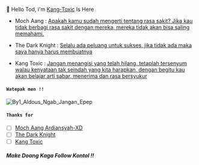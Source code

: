👋 Hello Tod, i'm [Kang-Toxic]() Is Here

- Moch Aang : [Apakah kamu sudah mengerti tentang rasa sakit? Jika kau tidak berbagi rasa sakit dengan mereka, mereka tidak akan bisa saling memahami.]()

- The Dark Knight : [Selalu ada peluang untuk sukses, jika tidak ada maka saya hanya harus membuatnya]()

- Kang Toxic : [Jangan menangisi yang telah hilang, tetaplah tersenyum walau kenyataan tak seindah yang kita harapkan, dengan begitu kau akan belajar arti sabar, menerima dan rasa bersyukur]()

#### `Watepak men !!`
![By1_Aldous_Ngab_Jangan_Epep](https://user-images.githubusercontent.com/98243315/150661513-5b678fc7-2915-478f-bbc7-10d6d5dd5521.jpg)
#### `Thanks for`
- [ ] [Moch Aang Ardiansyah-XD]()
- [ ] [The Dark Knight]()
- [ ] [Kang Toxic]()

#### _Make Doang Kaga Follow Kontol !!_

<!---
Kang-Toxic/Kang-Toxic is a ✨ special ✨ repository because its `README.md` (this file) appears on your GitHub profile.
You can click the Preview link to take a look at your changes.
--->
